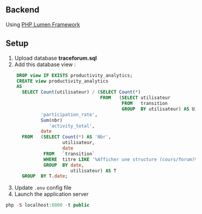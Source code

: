 ## Backend

Using [PHP Lumen Framework](https://lumen.laravel.com/)

## Setup

1. Upload database **traceforum.sql**
2. Add this database view : 
```sql
    DROP view IF EXISTS productivity_analytics; 
    CREATE view productivity_analytics 
    AS 
      SELECT Count(utilisateur) / (SELECT Count(*) 
                                   FROM   (SELECT utilisateur 
                                           FROM   transition 
                                           GROUP  BY utilisateur) AS U) AS 
             'participation_rate', 
             Sum(nbr)                                                   AS 
                'activity_total', 
             date 
      FROM   (SELECT Count(*) AS 'Nbr', 
                     utilisateur, 
                     date
              FROM   `transition` 
              WHERE  titre LIKE '%Afficher une structure (cours/forum)%' 
              GROUP  BY date, 
                        utilisateur) AS T 
      GROUP  BY T.date; 

  ```

3. Update `.env` config file
3. Launch the application server
```php
php -S localhost:8000 -t public
```
